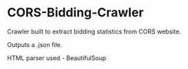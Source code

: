 CORS-Bidding-Crawler
====================

Crawler built to extract bidding statistics from CORS website.

Outputs a .json file.

HTML parser used - BeautifulSoup